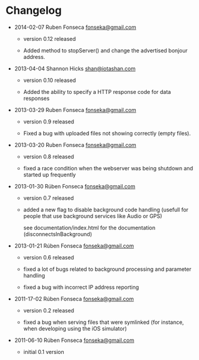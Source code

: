 # Changelog

- 2014-02-07 Ruben Fonseca <fonseka@gmail.com>

    * version 0.12 released

    * Added method to stopServer() and change the advertised bonjour address.

- 2013-04-04 Shannon Hicks <shan@iotashan.com>

    * version 0.10 released

    * Added the ability to specify a HTTP response code for data responses

- 2013-03-29 Ruben Fonseca <fonseka@gmail.com>

    * version 0.9 released

    * Fixed a bug with uploaded files not showing correctly (empty files).

- 2013-03-20 Ruben Fonseca <fonseka@gmail.com>

    * version 0.8 released

    * fixed a race condition when the webserver was being shutdown and started up frequently

- 2013-01-30 Rúben Fonseca <fonseka@gmail.com>

    * version 0.7 released

    * added a new flag to disable background code handling
      (usefull for people that use background services like Audio or GPS)

      see documentation/index.html for the documentation (disconnectsInBackground)

- 2013-01-21 Rúben Fonseca <fonseka@gmail.com>

    * version 0.6 released

    * fixed a lot of bugs related to background processing and parameter handling

    * fixed a bug with incorrect IP address reporting


- 2011-17-02 Rúben Fonseca <fonseka@gmail.com>

    * version 0.2 released

    * fixed a bug when serving files that were symlinked (for instance, when
      developing using the iOS simulator)

- 2011-06-10 Rúben Fonseca <fonseka@gmail.com>

    * initial 0.1 version
